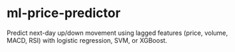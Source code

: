 # ml-price-predictor
Predict next-day up/down movement using lagged features (price, volume, MACD, RSI) with logistic regression, SVM, or XGBoost.
